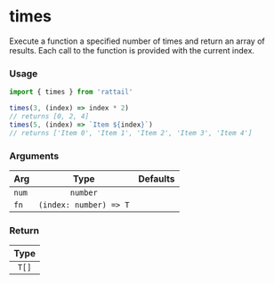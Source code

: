 # times

Execute a function a specified number of times and return an array of results. Each call to the function is provided with the current index.

### Usage

```ts
import { times } from 'rattail'

times(3, (index) => index * 2)
// returns [0, 2, 4]
times(5, (index) => `Item ${index}`)
// returns ['Item 0', 'Item 1', 'Item 2', 'Item 3', 'Item 4']
```

### Arguments

| Arg   |          Type          | Defaults |
| ----- | :--------------------: | -------: |
| `num` |        `number`        |          |
| `fn`  | `(index: number) => T` |          |

### Return

| Type  |
| :---: |
| `T[]` |
